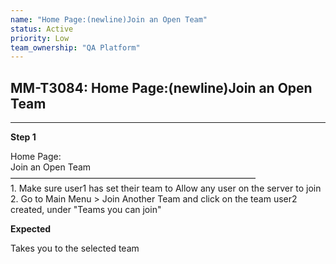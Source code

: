 ```yaml
---
name: "Home Page:(newline)Join an Open Team"
status: Active
priority: Low
team_ownership: "QA Platform"
---
```


## MM-T3084: Home Page:(newline)Join an Open Team

---

**Step 1**

Home Page:\
Join an Open Team\
————————————————————————————\
1\. Make sure user1 has set their team to Allow any user on the server to join\
2\. Go to Main Menu > Join Another Team and click on the team user2 created, under "Teams you can join"

**Expected**

Takes you to the selected team

